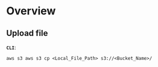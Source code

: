 # Overview

## Upload file
**`CLI`**:
```shell
aws s3 aws s3 cp <Local_File_Path> s3://<Bucket_Name>/
```